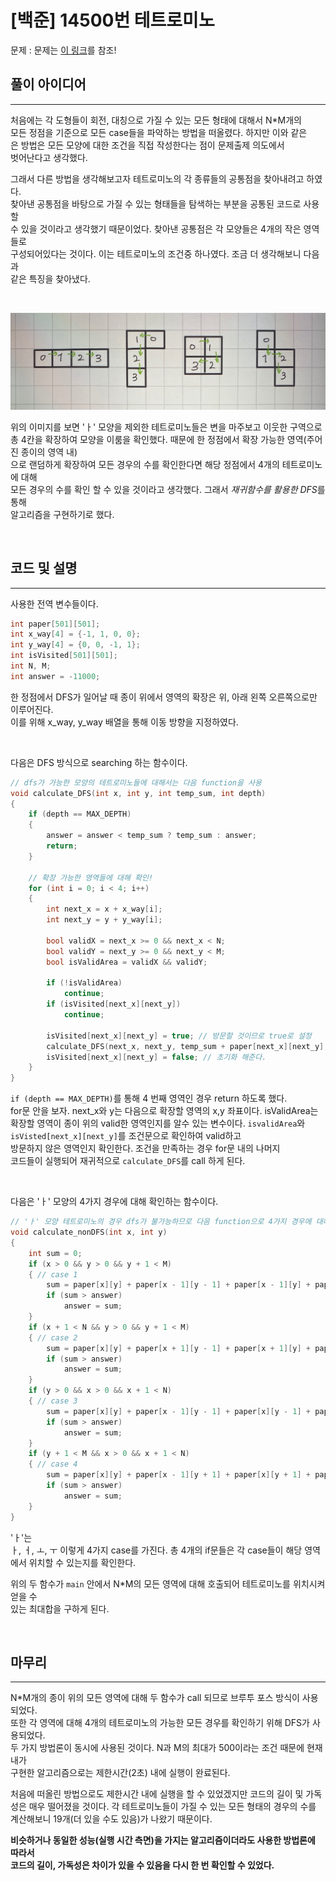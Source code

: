 # **[백준] 14500번 테트로미노**

문제 : 문제는 [이 링크](https://www.acmicpc.net/problem/14500)를 참조!

## **풀이 아이디어**

---

처음에는 각 도형들이 회전, 대칭으로 가질 수 있는 모든 형태에 대해서 N\*M개의  
모든 정점을 기준으로 모든 case들을 파악하는 방법을 떠올렸다. 하지만 이와 같은  
은 방법은 모든 모양에 대한 조건을 직접 작성한다는 점이 문제출제 의도에서  
벗어난다고 생각했다.

그래서 다른 방법을 생각해보고자 테트로미노의 각 종류들의 공통점을 찾아내려고 하였다.  
찾아낸 공통점을 바탕으로 가질 수 있는 형태들을 탐색하는 부분을 공통된 코드로 사용할  
수 있을 것이라고 생각했기 때문이었다. 찾아낸 공통점은 각 모양들은 4개의 작은 영역들로  
구성되어있다는 것이다. 이는 테트로미노의 조건중 하나였다. 조금 더 생각해보니 다음과  
같은 특징을 찾아냈다.

<br/>

![common feature](./img/commonFeature.jpg)

위의 이미지를 보면 'ㅏ' 모양을 제외한 테트로미노들은 변을 마주보고 이웃한 구역으로  
총 4칸을 확장하여 모양을 이룸을 확인했다. 때문에 한 정점에서 확장 가능한 영역(주어진 종이의 영역 내)  
으로 랜덤하게 확장하여 모든 경우의 수를 확인한다면 해당 정점에서 4개의 테트로미노에 대해  
모든 경우의 수를 확인 할 수 있을 것이라고 생각했다. 그래서 *재귀함수를 활용한 DFS*를 통해  
알고리즘을 구현하기로 했다.

<br/>

## **코드 및 설명**

---

사용한 전역 변수들이다.

```cpp
int paper[501][501];
int x_way[4] = {-1, 1, 0, 0};
int y_way[4] = {0, 0, -1, 1};
int isVisited[501][501];
int N, M;
int answer = -11000;
```

한 정점에서 DFS가 일어날 때 종이 위에서 영역의 확장은 위, 아래 왼쪽 오른쪽으로만 이루어진다.  
이를 위해 x_way, y_way 배열을 통해 이동 방향을 지정하였다.

<br/>

다음은 DFS 방식으로 searching 하는 함수이다.

```cpp
// dfs가 가능한 모양의 테트로미노들에 대해서는 다음 function을 사용
void calculate_DFS(int x, int y, int temp_sum, int depth)
{
    if (depth == MAX_DEPTH)
    {
        answer = answer < temp_sum ? temp_sum : answer;
        return;
    }

    // 확장 가능한 영역들에 대해 확인!
    for (int i = 0; i < 4; i++)
    {
        int next_x = x + x_way[i];
        int next_y = y + y_way[i];

        bool validX = next_x >= 0 && next_x < N;
        bool validY = next_y >= 0 && next_y < M;
        bool isValidArea = validX && validY;

        if (!isValidArea)
            continue;
        if (isVisited[next_x][next_y])
            continue;

        isVisited[next_x][next_y] = true; // 방문할 것이므로 true로 설정
        calculate_DFS(next_x, next_y, temp_sum + paper[next_x][next_y], depth + 1);
        isVisited[next_x][next_y] = false; // 초기화 해준다.
    }
}
```

`if (depth == MAX_DEPTH)`를 통해 4 번째 영역인 경우 return 하도록 했다.  
for문 안을 보자. next_x와 y는 다음으로 확장할 영역의 x,y 좌표이다.
isValidArea는 확장할 영역이 종이 위의 valid한 영역인지를 알수 있는 변수이다.
`isvalidArea`와 `isVisted[next_x][next_y]`를 조건문으로 확인하여 valid하고  
방문하지 않은 영역인지 확인한다. 조건을 만족하는 경우 for문 내의 나머지  
코드들이 실행되어 재귀적으로 `calculate_DFS`를 call 하게 된다.

<br/>

다음은 'ㅏ' 모양의 4가지 경우에 대해 확인하는 함수이다.

```cpp
// 'ㅏ' 모양 테트로미노의 경우 dfs가 불가능하므로 다음 function으로 4가지 경우에 대해 확인
void calculate_nonDFS(int x, int y)
{
    int sum = 0;
    if (x > 0 && y > 0 && y + 1 < M)
    { // case 1
        sum = paper[x][y] + paper[x - 1][y - 1] + paper[x - 1][y] + paper[x - 1][y + 1];
        if (sum > answer)
            answer = sum;
    }
    if (x + 1 < N && y > 0 && y + 1 < M)
    { // case 2
        sum = paper[x][y] + paper[x + 1][y - 1] + paper[x + 1][y] + paper[x + 1][y + 1];
        if (sum > answer)
            answer = sum;
    }
    if (y > 0 && x > 0 && x + 1 < N)
    { // case 3
        sum = paper[x][y] + paper[x - 1][y - 1] + paper[x][y - 1] + paper[x + 1][y - 1];
        if (sum > answer)
            answer = sum;
    }
    if (y + 1 < M && x > 0 && x + 1 < N)
    { // case 4
        sum = paper[x][y] + paper[x - 1][y + 1] + paper[x][y + 1] + paper[x + 1][y + 1];
        if (sum > answer)
            answer = sum;
    }
}
```

'ㅏ'는  
ㅏ, ㅓ, ㅗ, ㅜ 이렇게 4가지 case를 가진다. 총 4개의 if문들은 각 case들이 해당 영역에서
위치할 수 있는지를 확인한다.

위의 두 함수가 `main` 안에서 N\*M의 모든 영역에 대해 호출되어 테트로미노를 위치시켜 얻을 수  
있는 최대합을 구하게 된다.

<br/>

## **마무리**

---

N\*M개의 종이 위의 모든 영역에 대해 두 함수가 call 되므로 브루투 포스 방식이 사용되었다.  
또한 각 영역에 대해 4개의 테트로미노의 가능한 모든 경우를 확인하기 위해 DFS가 사용되었다.  
두 가지 방법론이 동시에 사용된 것이다. N과 M의 최대가 500이라는 조건 때문에 현재 내가  
구현한 알고리즘으로는 제한시간(2초) 내에 실행이 완료된다.

처음에 떠올린 방법으로도 제한시간 내에 실행을 할 수 있었겠지만 코드의 길이 및 가독성은 매우
떨어졌을 것이다. 각 테트로미노들이 가질 수 있는 모든 형태의 경우의 수를 계산해보니 19개(더 있을 수도 있음)가 나왔기 때문이다.

**비슷하거나 동일한 성능(실행 시간 측면)을 가지는 알고리즘이더라도 사용한 방법론에 따라서  
코드의 길이, 가독성은 차이가 있을 수 있음을 다시 한 번 확인할 수 있었다.**
